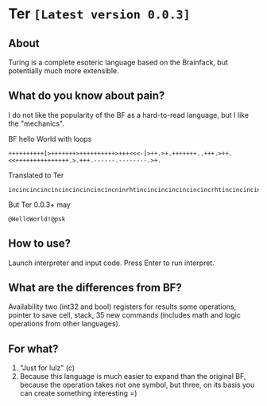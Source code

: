 # Ter `[Latest version 0.0.3]`

## About
Turing is a complete esoteric language based on the Brainfack, but potentially much more extensible.

## What do you know about pain?
I do not like the popularity of the BF as a hard-to-read language, but I like the "mechanics".

BF hello World with loops

```
++++++++++[>+++++++>++++++++++>+++<<<-]>++.>+.+++++++..+++.>++.<<+++++++++++++++.>.+++.------.--------.>+.
```

Translated to Ter

```
incincincincincincincincincincninrhtincincincincincincincrhtincincincincincincincincincincrhtincincinclftlftlftdecbimrhtincincoutrhtincoutincincincincincincincoutoutincincincoutrhtincincoutlftlftincincincincincincincincincincincincincincincoutrhtoutincincincoutdecdecdecdecdecdecoutdecdecdecdecdecdecdecdecoutrhtincout
```

But Ter 0.0.3+ may

```
@HelloWorld!@psk
```

## How to use?
Launch interpreter and input code. Press Enter to run interpret.

## What are the differences from BF?
Availability two (int32 and bool) registers for results some operations, pointer to save cell, stack, 35 new commands (includes math and logic operations from other languages).

## For what?
1) "Just for lulz" (c)
2) Because this language is much easier to expand than the original BF, because the operation takes not one symbol, but three, on its basis you can create something interesting =)
